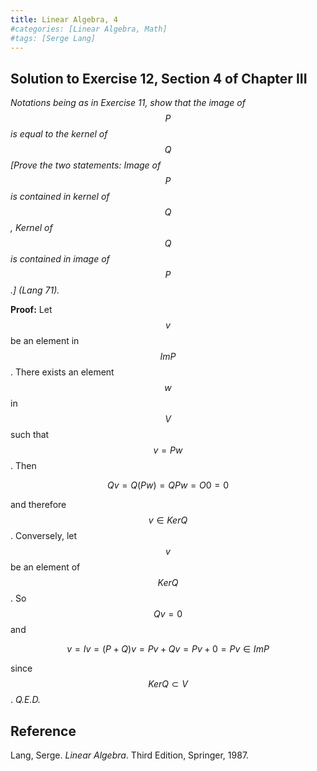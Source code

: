 ```yaml
---
title: Linear Algebra, 4
#categories: [Linear Algebra, Math]
#tags: [Serge Lang]
---
```


## Solution to Exercise 12, Section 4 of Chapter III

*Notations being as in Exercise 11, show that the image of $$P$$ is equal to the kernel of $$Q$$ [Prove the two statements: Image of $$P$$ is contained in kernel of $$Q$$, Kernel of $$Q$$ is contained in image of $$P$$.] (Lang 71).*

**Proof:** Let $$v$$ be an element in $$Im P$$. There exists an element $$w$$ in $$V$$ such that $$v = Pw$$. Then

$$Qv = Q(Pw) = QPw = O0 = 0$$

and therefore $$v \in Ker Q$$. Conversely, let $$v$$ be an element of $$Ker Q$$. So $$Qv = 0$$ and 

$$v = Iv = (P + Q)v = Pv + Qv = Pv + 0 = Pv \in Im P$$

since $$Ker Q \subset V$$. *Q.E.D.*

## Reference

Lang, Serge. *Linear Algebra*. Third Edition, Springer, 1987.
